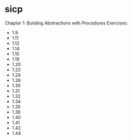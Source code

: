 # sicp

Chapter 1: Building Abstractions with Procedures
Exercises:
- 1.9
- 1.11
- 1.12
- 1.14
- 1.15
- 1.19
- 1.20
- 1.22
- 1.24
- 1.26
- 1.30 
- 1.31
- 1.32
- 1.34
- 1.35
- 1.36
- 1.40
- 1.41
- 1.42
- 1.44


